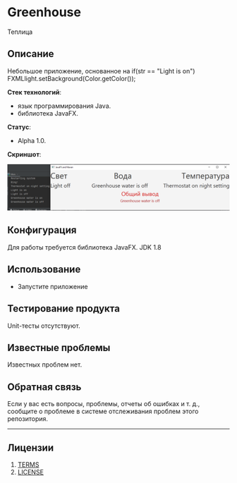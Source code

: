 # Greenhouse
Теплица

## Описание

Небольшое приложение, основанное на if(str == "Light is on") FXMLlight.setBackground(Color.getColor());

**Стек технологий**:
  - язык программирования Java.
  - библиотека JavaFX.
  
**Статус**:
  - Alpha 1.0.

**Скриншот**: 

![](Безымянный.png)

## Конфигурация

Для работы требуется библиотека JavaFX.
JDK 1.8
## Использование

- Запустите приложение

## Тестирование продукта

Unit-тесты отсутствуют.

## Известные проблемы

Известных проблем нет.

## Обратная связь

Если у вас есть вопросы, проблемы, отчеты об ошибках и т. д., сообщите о проблеме в системе отслеживания проблем этого репозитория.

----

## Лицензии
1. [TERMS](TERMS.md)
2. [LICENSE](LICENSE)
